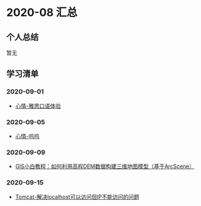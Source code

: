 # 2020-08 汇总

## 个人总结
暂无

## 学习清单

### 2020-09-01
* [心情-雅思口语体验](./2020-09-01/心情-雅思口语体验.md)

### 2020-09-05
* [心情-呜呜](./2020-09-05/心情-呜呜.md)

### 2020-09-09
* [GIS小白教程：如何利用高程DEM数据构建三维地图模型（基于ArcScene）](./2020-09-09/GIS小白教程：如何利用高程DEM数据构建三维地图模型（基于ArcScene）.md)

### 2020-09-15
* [Tomcat-解决localhost可以访问但IP不能访问的问题](./2020-09-15/Tomcat-解决localhost可以访问但IP不能访问的问题.md)
